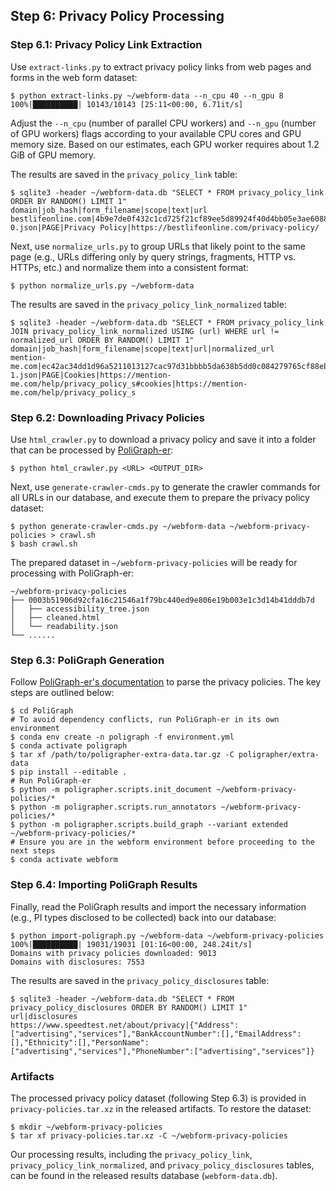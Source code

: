 ## Step 6: Privacy Policy Processing

### Step 6.1: Privacy Policy Link Extraction

Use `extract-links.py` to extract privacy policy links from web pages and forms in the web form dataset:

```console
$ python extract-links.py ~/webform-data --n_cpu 40 --n_gpu 8
100%|██████████| 10143/10143 [25:11<00:00, 6.71it/s]
```

Adjust the `--n_cpu` (number of parallel CPU workers) and `--n_gpu` (number of GPU workers) flags according to your available CPU cores and GPU memory size. Based on our estimates, each GPU worker requires about 1.2 GiB of GPU memory.

The results are saved in the `privacy_policy_link` table:

```console
$ sqlite3 -header ~/webform-data.db "SELECT * FROM privacy_policy_link ORDER BY RANDOM() LIMIT 1"
domain|job_hash|form_filename|scope|text|url
bestlifeonline.com|4b9e7de0f432c1cd725f21cf89ee5d89924f40d4bb05e3ae6088ce8d1120cb89|form-0.json|PAGE|Privacy Policy|https://bestlifeonline.com/privacy-policy/
```

Next, use `normalize_urls.py` to group URLs that likely point to the same page (e.g., URLs differing only by query strings, fragments, HTTP vs. HTTPs, etc.) and normalize them into a consistent format:

```console
$ python normalize_urls.py ~/webform-data
```

The results are saved in the `privacy_policy_link_normalized` table:

```console
$ sqlite3 -header ~/webform-data.db "SELECT * FROM privacy_policy_link JOIN privacy_policy_link_normalized USING (url) WHERE url != normalized_url ORDER BY RANDOM() LIMIT 1"
domain|job_hash|form_filename|scope|text|url|normalized_url
mention-me.com|ec42ac34dd1d96a5211013127cac97d31bbbb5da638b5dd0c084279765cf88eb|form-1.json|PAGE|Cookies|https://mention-me.com/help/privacy_policy_s#cookies|https://mention-me.com/help/privacy_policy_s
```

### Step 6.2: Downloading Privacy Policies

Use `html_crawler.py` to download a privacy policy and save it into a folder that can be processed by [PoliGraph-er](https://github.com/UCI-Networking-Group/PoliGraph):

```console
$ python html_crawler.py <URL> <OUTPUT_DIR>
```

Next, use `generate-crawler-cmds.py` to generate the crawler commands for all URLs in our database, and execute them to prepare the privacy policy dataset:

```console
$ python generate-crawler-cmds.py ~/webform-data ~/webform-privacy-policies > crawl.sh
$ bash crawl.sh
```

The prepared dataset in `~/webform-privacy-policies` will be ready for processing with PoliGraph-er:

```text
~/webform-privacy-policies
├── 0003b51906d92cfa16c21546a1f79bc440ed9e806e19b003e1c3d14b41dddb7d
│   ├── accessibility_tree.json
│   ├── cleaned.html
│   └── readability.json
└── ......
```

### Step 6.3: PoliGraph Generation

Follow [PoliGraph-er's documentation](https://github.com/UCI-Networking-Group/PoliGraph/blob/USENIX-AE-v1/README.md) to parse the privacy policies. The key steps are outlined below:

```console
$ cd PoliGraph
# To avoid dependency conflicts, run PoliGraph-er in its own environment
$ conda env create -n poligraph -f environment.yml
$ conda activate poligraph
$ tar xf /path/to/poligrapher-extra-data.tar.gz -C poligrapher/extra-data
$ pip install --editable .
# Run PoliGraph-er
$ python -m poligrapher.scripts.init_document ~/webform-privacy-policies/*
$ python -m poligrapher.scripts.run_annotators ~/webform-privacy-policies/*
$ python -m poligrapher.scripts.build_graph --variant extended ~/webform-privacy-policies/*
# Ensure you are in the webform environment before proceeding to the next steps
$ conda activate webform
```

### Step 6.4: Importing PoliGraph Results

Finally, read the PoliGraph results and import the necessary information (e.g., PI types disclosed to be collected) back into our database:

```console
$ python import-poligraph.py ~/webform-data ~/webform-privacy-policies
100%|██████████| 19031/19031 [01:16<00:00, 248.24it/s]
Domains with privacy policies downloaded: 9013
Domains with disclosures: 7553
```

The results are saved in the `privacy_policy_disclosures` table:

```console
$ sqlite3 -header ~/webform-data.db "SELECT * FROM privacy_policy_disclosures ORDER BY RANDOM() LIMIT 1"
url|disclosures
https://www.speedtest.net/about/privacy|{"Address":["advertising","services"],"BankAccountNumber":[],"EmailAddress":[],"Ethnicity":[],"PersonName":["advertising","services"],"PhoneNumber":["advertising","services"]}
```

### Artifacts

The processed privacy policy dataset (following Step 6.3) is provided in `privacy-policies.tar.xz` in the released artifacts. To restore the dataset:

```console
$ mkdir ~/webform-privacy-policies
$ tar xf privacy-policies.tar.xz -C ~/webform-privacy-policies
```

Our processing results, including the `privacy_policy_link`, `privacy_policy_link_normalized`, and `privacy_policy_disclosures` tables, can be found in the released results database (`webform-data.db`).
